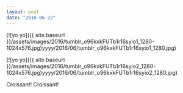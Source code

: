 ```yaml
---
layout: post
date: "2016-06-22"
---
```


[![yo yo]({{ site.baseurl }}/assets/images/2016/tumblr_o96kxkFUTb1r16syio1_1280-1024x576.jpg)yyyy/2016/06/tumblr_o96kxkFUTb1r16syio1_1280.jpg)

[![yo yo]({{ site.baseurl }}/assets/images/2016/tumblr_o96kxkFUTb1r16syio2_1280-1024x576.jpg)yyyy/2016/06/tumblr_o96kxkFUTb1r16syio2_1280.jpg)

Croissant! Croissant!
